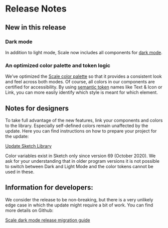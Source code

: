 # Release Notes

## New in this release

### Dark mode

In addition to light mode, Scale now includes all components for [dark mode](./?path=/docs/guidelines-light-and-dark-mode--page).

### An optimized color palette and token logic

We’ve optimized the [Scale color palette](./?path=/docs/guidelines-colors--page) so that it provides a consistent look and feel across both modes. Of course, all colors in our components are certified for accessibility. By using [semantic token](./?path=/docs/guidelines-design-tokens--page) names like Text & Icon or Link, you can more easily identify which style is meant for which element.

## Notes for designers

To take full advantage of the new features, link your components and colors to the library. Especially self-defined colors remain unaffected by the update. Here you can find instructions on how to prepare your project for the update:

[Update Sketch Library](./?path=/docs/new-release-sketch-library-update--page)

Color variables exist in Sketch only since version 69 (October 2020). We ask for your understanding that in older program versions it is not possible to switch between Dark and Light Mode and the color tokens cannot be used in these.

## Information for developers:

We consider the release to be non-breaking, but there is a very unlikely edge case in which the update might require a bit of work. You can find more details on Github:

[Scale dark mode release migration guide](https://gist.github.com/acstll/904b65679f5bd1568f1ed8c4e66744f9)
